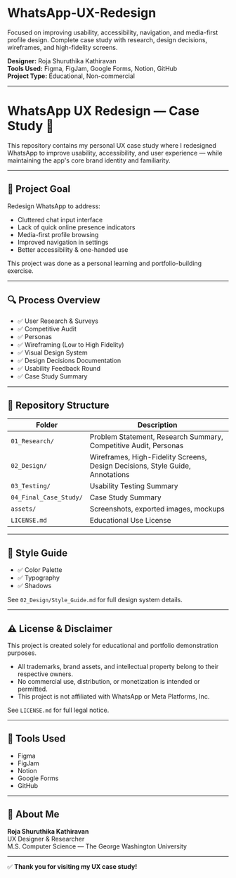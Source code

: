 # WhatsApp-UX-Redesign
Focused on improving usability, accessibility, navigation, and media-first profile design. Complete case study with research, design decisions, wireframes, and high-fidelity screens.

**Designer:** Roja Shuruthika Kathiravan  
**Tools Used:** Figma, FigJam, Google Forms, Notion, GitHub  
**Project Type:** Educational, Non-commercial

---

# WhatsApp UX Redesign — Case Study 📱

This repository contains my personal UX case study where I redesigned WhatsApp to improve usability, accessibility, and user experience — while maintaining the app's core brand identity and familiarity.

---

## 🎯 Project Goal

Redesign WhatsApp to address:

- Cluttered chat input interface
- Lack of quick online presence indicators
- Media-first profile browsing
- Improved navigation in settings
- Better accessibility & one-handed use

This project was done as a personal learning and portfolio-building exercise.

---

## 🔍 Process Overview

- ✅ User Research & Surveys
- ✅ Competitive Audit
- ✅ Personas
- ✅ Wireframing (Low to High Fidelity)
- ✅ Visual Design System
- ✅ Design Decisions Documentation
- ✅ Usability Feedback Round
- ✅ Case Study Summary

---

## 📂 Repository Structure

| Folder | Description |
|--------|-------------|
| `01_Research/` | Problem Statement, Research Summary, Competitive Audit, Personas |
| `02_Design/` | Wireframes, High-Fidelity Screens, Design Decisions, Style Guide, Annotations |
| `03_Testing/` | Usability Testing Summary |
| `04_Final_Case_Study/` | Case Study Summary |
| `assets/` | Screenshots, exported images, mockups |
| `LICENSE.md` | Educational Use License |

---

## 🎨 Style Guide

- ✅ Color Palette  
- ✅ Typography  
- ✅ Shadows

See `02_Design/Style_Guide.md` for full design system details.

---

## ⚠️ License & Disclaimer

This project is created solely for educational and portfolio demonstration purposes.

- All trademarks, brand assets, and intellectual property belong to their respective owners.
- No commercial use, distribution, or monetization is intended or permitted.
- This project is not affiliated with WhatsApp or Meta Platforms, Inc.

See `LICENSE.md` for full legal notice.

---

## 🔧 Tools Used

- Figma  
- FigJam  
- Notion  
- Google Forms  
- GitHub

---

## 🚀 About Me

**Roja Shuruthika Kathiravan**  
UX Designer & Researcher  
M.S. Computer Science — The George Washington University

---

✅ **Thank you for visiting my UX case study!**
